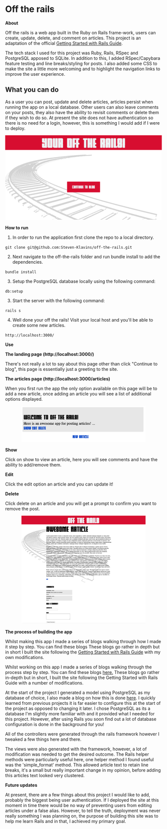 # Off the rails

**About**

Off the rails is a web app built in the Ruby on Rails frame-work, users can create, update, delete, and comment on articles. This project is an adaptation of the official [Getting Started with Rails Guide](https://guides.rubyonrails.org/getting_started.html). 

The tech stack I used for this project was Ruby, Rails, RSpec and PostgreSQL apposed to SQLite. In addition to this, I added RSpec/Capybara feature testing and line breaks/styling for posts. I also added some CSS to make the site a little more welcoming and to highlight the navigation links to improve the user experience.

## What you can do

As a user you can post, update and delete articles, articles persist when running the app on a local database. Other users can also leave comments on your posts, they also have the ability to revisit comments or delete them if they wish to do so. At present the site does not have authentication so there is no need for a login, however, this is something I would add if I were to deploy.

<p align="center">
<img src="Screenshot.png" alt="drawing" width="600"/>
</p>


**How to run**

1. In order to run the application first clone the repo to a local directory.

`git clone git@github.com:Steven-Klavins/off-the-rails.git`

2. Next navigate to the off-the-rails folder and run bundle install to add the dependencies.

`bundle install`

3. Setup the PostgreSQL database locally using the following command:

`db:setup`

3. Start the server with the following command:

`rails s` 

4. Well done your off the rails! Visit your local host and you'll be able to create some new articles. 

`http://localhost:3000/`

**Use**

**The landing page (http://localhost:3000/)**

There's not really a lot to say about this page other than click "Continue to blog", this page is essentially just a greeting to the site.

**The articles page (http://localhost:3000/articles)**

When you first run the app the only option available on this page will be to add a new article, once adding an article you will see a list of additional options displayed.

<p align="center">
<img src="article.png" alt="Article screenshot" width="400"/>
</p>

**Show**

Click on show to view an article, here you will see comments and have the ability to add/remove them.

**Edit**

Click the edit option an article and you can update it!

**Delete**

Click delete on an article and you will get a prompt to confirm you want to remove the post.

<p align="center">
<img src="article_screenshot.png" alt="Article screenshot" width="400"/>
</p>

**The process of building the app**

Whilst making this app I made a series of blogs walking through how I made it step by step. You can find these blogs  These blogs go rather in depth but in short I built the site following the [Getting Started with Rails Guide](https://guides.rubyonrails.org/getting_started.html) with my own modifications. 

Whilst working on this app I made a series of blogs walking through the process step by step. You can find these blogs [here.](https://medium.com/@stevenklavins94/getting-started-with-rails-part-1-c634b59d3e4b) These blogs go rather in-depth but in short, I built the site following the Getting Started with Rails Guide with a number of modifications.

At the start of the project I generated a model using PostgreSQL as my database of choice, I also made a blog on how this is done [here](https://medium.com/@stevenklavins94/setting-up-rails-with-postgresql-cb09f7791331). I quickly learned from previous projects it is far easier to configure this at the start of the project as opposed to changing it later. I chose PostgreSQL as its a database I'm slightly more familiar with and it provided what I needed for this project. However, after using Rails you soon find out a lot of database configuration is done in the background for you!

All of the controllers were generated through the rails framework however I tweaked a few things here and there. 

The views were also generated with the framework, however, a lot of modification was needed to get the desired outcome. The Rails helper methods were particularly useful here, one helper method I found useful was the 'simple_format' method. This allowed article text to retain line breaks, it's a small but really important change in my opinion, before adding this articles text looked very clustered. 

**Future updates**

At present, there are a few things about this project I would like to add, probably the biggest being user authentication. If I deployed the site at this moment in time there would be no way of preventing users from editing articles under a false alias. However, to tell the truth, deployment was never really something I was planning on, the purpose of building this site was to help me learn Rails and in that, I achieved my primary goal.
